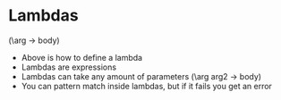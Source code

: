 # Lambdas
(\arg -> body) 
- Above is how to define a lambda
- Lambdas are expressions
- Lambdas can take any amount of parameters
(\arg arg2 -> body)
- You can pattern match inside lambdas, but if it fails you get an error
